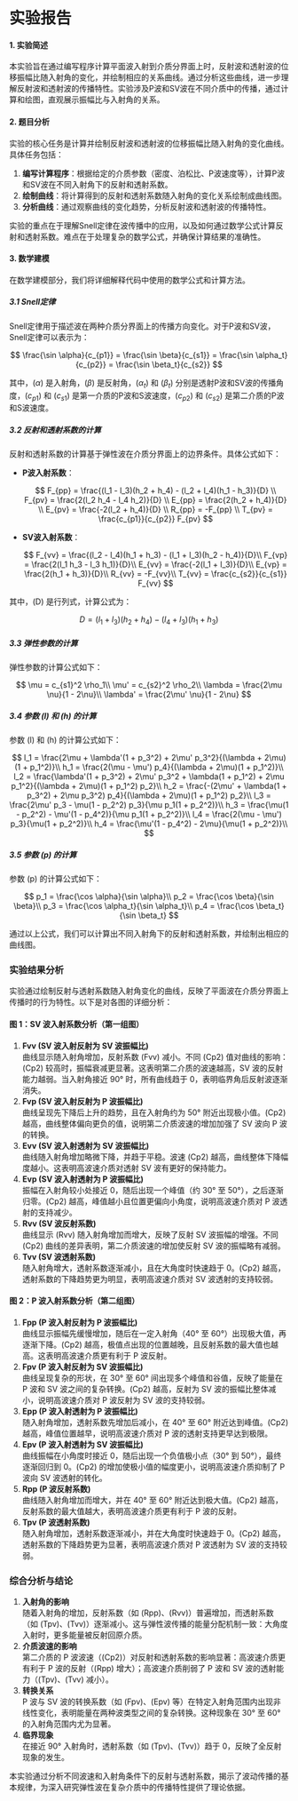 # 实验报告

#### 1. 实验简述

本实验旨在通过编写程序计算平面波入射到介质分界面上时，反射波和透射波的位移振幅比随入射角的变化，并绘制相应的关系曲线。通过分析这些曲线，进一步理解反射波和透射波的传播特性。实验涉及P波和SV波在不同介质中的传播，通过计算和绘图，直观展示振幅比与入射角的关系。

#### 2. 题目分析

实验的核心任务是计算并绘制反射波和透射波的位移振幅比随入射角的变化曲线。具体任务包括：

1. **编写计算程序**：根据给定的介质参数（密度、泊松比、P波速度等），计算P波和SV波在不同入射角下的反射和透射系数。
2. **绘制曲线**：将计算得到的反射和透射系数随入射角的变化关系绘制成曲线图。
3. **分析曲线**：通过观察曲线的变化趋势，分析反射波和透射波的传播特性。

实验的重点在于理解Snell定律在波传播中的应用，以及如何通过数学公式计算反射和透射系数。难点在于处理复杂的数学公式，并确保计算结果的准确性。

#### 3. 数学建模

在数学建模部分，我们将详细解释代码中使用的数学公式和计算方法。

##### 3.1 Snell定律

Snell定律用于描述波在两种介质分界面上的传播方向变化。对于P波和SV波，Snell定律可以表示为：

$$
\frac{\sin \alpha}{c_{p1}} = \frac{\sin \beta}{c_{s1}} = \frac{\sin \alpha_t}{c_{p2}} = \frac{\sin \beta_t}{c_{s2}}
$$

其中，\($\alpha$\) 是入射角，\($\beta$\) 是反射角，\($\alpha_t$\) 和 \($\beta_t$\) 分别是透射P波和SV波的传播角度，\($c_{p1}$\) 和 \($c_{s1}$\) 是第一介质的P波和S波速度，\($c_{p2}$\) 和 \($c_{s2}$\) 是第二介质的P波和S波速度。

##### 3.2 反射和透射系数的计算

反射和透射系数的计算基于弹性波在介质分界面上的边界条件。具体公式如下：

* **P波入射系数**：

  $$
  F_{pp} = \frac{(l_1 - l_3)(h_2 + h_4) - (l_2 + l_4)(h_1 - h_3)}{D} \\
  F_{pv} = \frac{2(l_2 h_4 - l_4 h_2)}{D} \\
  E_{pp} = \frac{2(h_2 + h_4)}{D} \\
  E_{pv} = \frac{-2(l_2 + h_4)}{D} \\
  R_{pp} = -F_{pp} \\
  T_{pv} = \frac{c_{p1}}{c_{p2}} F_{pv}
  $$
* **SV波入射系数**：

  $$
  F_{vv} = \frac{(l_2 - l_4)(h_1 + h_3) - (l_1 + l_3)(h_2 - h_4)}{D}\\
  F_{vp} = \frac{2(l_1 h_3 - l_3 h_1)}{D}\\
  E_{vv} = \frac{-2(l_1 + l_3)}{D}\\
  E_{vp} = \frac{2(h_1 + h_3)}{D}\\
  R_{vv} = -F_{vv}\\
  T_{vv} = \frac{c_{s2}}{c_{s1}} F_{vv}
  $$

其中，\(D\) 是行列式，计算公式为：

$$
D = (l_1 + l_3)(h_2 + h_4) - (l_4 + l_3)(h_1 + h_3)
$$

##### 3.3 弹性参数的计算

弹性参数的计算公式如下：

$$
\mu = c_{s1}^2 \rho_1\\
\mu' = c_{s2}^2 \rho_2\\
\lambda = \frac{2\mu \nu}{1 - 2\nu}\\
\lambda' = \frac{2\mu' \nu}{1 - 2\nu}
$$

##### 3.4 参数 \(l\) 和 \(h\) 的计算

参数 \(l\) 和 \(h\) 的计算公式如下：

$$
l_1 = \frac{2\mu + \lambda'(1 + p_3^2) + 2\mu' p_3^2}{(\lambda + 2\mu)(1 + p_1^2)}\\
h_1 = \frac{2(\mu - \mu') p_4}{(\lambda + 2\mu)(1 + p_1^2)}\\
l_2 = \frac{\lambda'(1 + p_3^2) + 2\mu' p_3^2 + \lambda(1 + p_1^2) + 2\mu p_1^2}{(\lambda + 2\mu)(1 + p_1^2) p_2}\\
h_2 = \frac{-(2\mu' + \lambda(1 + p_3^2) + 2\mu p_3^2) p_4}{(\lambda + 2\mu)(1 + p_1^2) p_2}\\
l_3 = \frac{2\mu' p_3 - \mu(1 - p_2^2) p_3}{\mu p_1(1 + p_2^2)}\\
h_3 = \frac{\mu(1 - p_2^2) - \mu'(1 - p_4^2)}{\mu p_1(1 + p_2^2)}\\
l_4 = \frac{2(\mu - \mu') p_3}{\mu(1 + p_2^2)}\\
h_4 = \frac{\mu'(1 - p_4^2) - 2\mu}{\mu(1 + p_2^2)}\\
$$

##### 3.5 参数 \(p\) 的计算

参数 \(p\) 的计算公式如下：

$$
p_1 = \frac{\cos \alpha}{\sin \alpha}\\
p_2 = \frac{\cos \beta}{\sin \beta}\\
p_3 = \frac{\cos \alpha_t}{\sin \alpha_t}\\
p_4 = \frac{\cos \beta_t}{\sin \beta_t}
$$

通过以上公式，我们可以计算出不同入射角下的反射和透射系数，并绘制出相应的曲线图。

### 实验结果分析

实验通过绘制反射与透射系数随入射角变化的曲线，反映了平面波在介质分界面上传播时的行为特性。以下是对各图的详细分析：

#### 图 1：SV 波入射系数分析（第一组图）

1. **Fvv (SV 波入射反射为 SV 波振幅比)**   
    曲线显示随入射角增加，反射系数 \(Fvv\) 减小。不同 \(Cp2\) 值对曲线的影响：\(Cp2\) 较高时，振幅衰减更显著。这表明第二介质的波速越高，SV 波的反射能力越弱。当入射角接近 90° 时，所有曲线趋于 0，表明临界角后反射波逐渐消失。
2. **Fvp (SV 波入射反射为 P 波振幅比)**   
    曲线呈现先下降后上升的趋势，且在入射角约为 50° 附近出现极小值。\(Cp2\) 越高，曲线整体偏向更负的值，说明第二介质波速的增加加强了 SV 波向 P 波的转换。
3. **Evv (SV 波入射透射为 SV 波振幅比)**   
    曲线随入射角增加略微下降，并趋于平稳。波速 \(Cp2\) 越高，曲线整体下降幅度越小。这表明高波速介质对透射 SV 波有更好的保持能力。
4. **Evp (SV 波入射透射为 P 波振幅比)**   
    振幅在入射角较小处接近 0，随后出现一个峰值（约 30° 至 50°），之后逐渐归零。\(Cp2\) 越高，峰值越小且位置更偏向小角度，说明高波速介质对 P 波透射的支持减少。
5. **Rvv (SV 波反射系数)**   
    曲线显示 \(Rvv\) 随入射角增加而增大，反映了反射 SV 波振幅的增强。不同 \(Cp2\) 曲线的差异表明，第二介质波速的增加使反射 SV 波的振幅略有减弱。
6. **Tvv (SV 波透射系数)**   
    随入射角增大，透射系数逐渐减小，且在大角度时快速趋于 0。\(Cp2\) 越高，透射系数的下降趋势更为明显，表明高波速介质对 SV 波透射的支持较弱。

#### 图 2：P 波入射系数分析（第二组图）

1. **Fpp (P 波入射反射为 P 波振幅比)**   
    曲线显示振幅先缓慢增加，随后在一定入射角（40° 至 60°）出现极大值，再逐渐下降。\(Cp2\) 越高，极值点出现的位置越晚，且反射系数的最大值也越高。这表明高波速介质更有利于 P 波反射。
2. **Fpv (P 波入射反射为 SV 波振幅比)**   
    曲线呈现复杂的形状，在 30° 至 60° 间出现多个峰值和谷值，反映了能量在 P 波和 SV 波之间的复杂转换。\(Cp2\) 越高，反射为 SV 波的振幅比整体减小，说明高波速介质对 P 波反射为 SV 波的支持较弱。
3. **Epp (P 波入射透射为 P 波振幅比)**   
    随入射角增加，透射系数先增加后减小，在 40° 至 60° 附近达到峰值。\(Cp2\) 越高，峰值位置越早，说明高波速介质对 P 波的透射支持更早达到极限。
4. **Epv (P 波入射透射为 SV 波振幅比)**   
    曲线振幅在小角度时接近 0，随后出现一个负值极小点（30° 到 50°），最终逐渐回归到 0。\(Cp2\) 的增加使极小值的幅度更小，说明高波速介质抑制了 P 波向 SV 波透射的转化。
5. **Rpp (P 波反射系数)**   
    曲线随入射角增加而增大，并在 40° 至 60° 附近达到极大值。\(Cp2\) 越高，反射系数的最大值越大，表明高波速介质更有利于 P 波的反射。
6. **Tpv (P 波透射系数)**   
    随入射角增加，透射系数逐渐减小，并在大角度时快速趋于 0。\(Cp2\) 越高，透射系数的下降趋势更为显著，表明高波速介质对 P 波透射为 SV 波的支持较弱。

### 综合分析与结论

1. **入射角的影响**  
    随着入射角的增加，反射系数（如 \(Rpp\)、\(Rvv\)）普遍增加，而透射系数（如 \(Tpv\)、\(Tvv\)）逐渐减小。这与弹性波传播的能量分配机制一致：大角度入射时，更多能量被反射回原介质。
2. **介质波速的影响**  
    第二介质的 P 波波速（\(Cp2\)）对反射和透射系数的影响显著：高波速介质更有利于 P 波的反射（\(Rpp\) 增大）；高波速介质削弱了 P 波和 SV 波的透射能力（\(Tpv\)、\(Tvv\) 减小）。
3. **转换关系**  
    P 波与 SV 波的转换系数（如 \(Fpv\)、\(Epv\) 等）在特定入射角范围内出现非线性变化，表明能量在两种波类型之间的复杂转换。这种现象在 30° 至 60° 的入射角范围内尤为显著。
4. **临界现象**  
    在接近 90° 入射角时，透射系数（如 \(Tpv\)、\(Tvv\)）趋于 0，反映了全反射现象的发生。

本实验通过分析不同波速和入射角条件下的反射与透射系数，揭示了波动传播的基本规律，为深入研究弹性波在复杂介质中的传播特性提供了理论依据。
